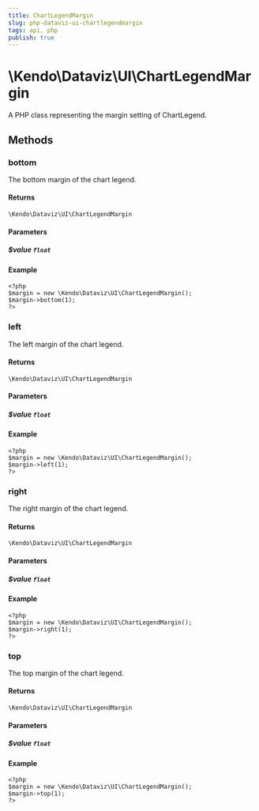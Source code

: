 ```yaml
---
title: ChartLegendMargin
slug: php-dataviz-ui-chartlegendmargin
tags: api, php
publish: true
---
```


# \Kendo\Dataviz\UI\ChartLegendMargin

A PHP class representing the margin setting of ChartLegend.


## Methods

### bottom
The bottom margin of the chart legend.

#### Returns
`\Kendo\Dataviz\UI\ChartLegendMargin`

#### Parameters

##### $value `float`



#### Example 
    <?php
    $margin = new \Kendo\Dataviz\UI\ChartLegendMargin();
    $margin->bottom(1);
    ?>

### left
The left margin of the chart legend.

#### Returns
`\Kendo\Dataviz\UI\ChartLegendMargin`

#### Parameters

##### $value `float`



#### Example 
    <?php
    $margin = new \Kendo\Dataviz\UI\ChartLegendMargin();
    $margin->left(1);
    ?>

### right
The right margin of the chart legend.

#### Returns
`\Kendo\Dataviz\UI\ChartLegendMargin`

#### Parameters

##### $value `float`



#### Example 
    <?php
    $margin = new \Kendo\Dataviz\UI\ChartLegendMargin();
    $margin->right(1);
    ?>

### top
The top margin of the chart legend.

#### Returns
`\Kendo\Dataviz\UI\ChartLegendMargin`

#### Parameters

##### $value `float`



#### Example 
    <?php
    $margin = new \Kendo\Dataviz\UI\ChartLegendMargin();
    $margin->top(1);
    ?>

 
